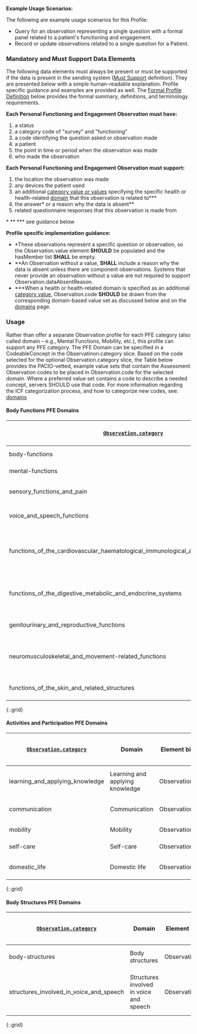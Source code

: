 **Example Usage Scenarios:**

The following are example usage scenarios for this Profile:
* Query for an observation representing a single question with a formal panel related to a patient's functioning and engagement.
* Record or update observations related to a single question for a Patient.

### Mandatory and Must Support Data Elements

The following data elements must always be present or must be supported if the data is present in the sending system ([Must Support](formal_specification.html#must-support) definition). They are presented below with a simple human-readable explanation.  Profile specific guidance and examples are provided as well.  The [Formal Profile Definition](#profile) below provides the formal summary, definitions, and terminology requirements.

**Each Personal Functioning and Engagement Observation must have:**

1. a status
1. a category code of "survey" and "functioning"
1. a code identifying the question asked or observation made
1. a patient
1. the point in time or period when the observation was made
1. who made the observation

**Each Personal Functioning and Engagement Observation must support:**

1. the location the observation was made
1. any devices the patient used
1. an additional [category value or values](ValueSet-pfe-category-vs.html) specifying the specific health or health-related [domain](domains.html) that this observation is related to***
1. the answer\* or a reason why the data is absent\*\*
1. related questionnaire responses that this observation is made from

\* \*\* \*\*\* see guidance below

**Profile specific implementation guidance:**

* \*These observations represent a specific question or observation, so the Observation.value element **SHOULD** be populated and the hasMember list **SHALL** be empty.
* \*\*An Observation without a value, **SHALL** include a reason why the data is absent unless there are component observations. Systems that never provide an observation without a value are not required to support Observation.dataAbsentReason.
* \*\*\*When a health or health-related domain is specified as an additional [category value](ValueSet-pfe-category-vs.html), Observation.code **SHOULD** be drawn from the corresponding domain-based value set as discussed below and on the [domains](domains.html) page.



### Usage

Rather than offer a separate Observation profile for each PFE category (also called domain – e.g., Mental Functions, Mobility, etc.), this profile can support any PFE category. The PFE Domain can be specified in a CodeableConcept in the Observatinon.category slice. Based on the code selected for the optional Observation.category slice, the Table below provides the PACIO-vetted, example value sets that contain the Assessment Observation codes to be placed in Observation.code for the selected domain. Where a preferred value set contains a code to describe a needed concept, servers SHOULD use that code. For more information regarding the ICF categorization process, and how to categorize new codes, see: [ domains ]( domains.html ) 

#### Body Functions PFE Domains

| [`Observation.category`](ValueSet-pfe-category-vs.html) | Domain | Element binding | Assessment Observation Codes ValueSet |
| ------ | -------------------- | ------------------------- | ------------ |
| body-functions | Body functions | Observation.code | [ PFE- Body functions ValueSet ]( ValueSet-pfe-body-functions-vs.html ) |
| mental-functions | Mental functions | Observation.code | [ PFE- Mental functions ValueSet ]( ValueSet-pfe-mental-functions-vs.html ) |
|  sensory_functions_and_pain | Sensory functions and pain | Observation.code | [ PFE - Sensory functions and pain ValueSet ]( ValueSet-pfe-sensory-functions-pain-vs.html ) |
| voice_and_speech_functions | Voice and speech functions | Observation.code | [ PFE- Voice and speech functions ValueSet ]( ValueSet-pfe-voice-and-speech-vs.html ) |
| functions_of_the_cardiovascular_haematological_immunological_and_respiratory_systems |  Functions of the cardiovascular, haematological, immunological and respiratory systems | Observation.code | [PFE - Functions of the cardiovascular, haematological, immunological and respiratory systems ValueSet]( ValueSet-pfe-functions-of-cardiovascular-vs.html ) |
| functions_of_the_digestive_metabolic_and_endocrine_systems |  Functions of the digestive, metabolic and endocrine systems | Observation.code | [PFE - Functions of the digestive, metabolic and endocrine systems ValueSet]( ValueSet-pfe-functions-of-digestive-vs.html ) |
| genitourinary_and_reproductive_functions | Genitourinary and reproductive functions | Observation.code | [ PFE- Genitourinary and reproductive functions ValueSet ]( ValueSet-pfe-genitourinary-vs.html )  |
| neuromusculoskeletal_and_movement-related_functions | Neuromusculoskeletal and movement-related functions | Observation.code | [ PFE- Neuromusculoskeletal and movement-related functions ValueSet ]( ValueSet-pfe-neuromusculoskeletal-vs.html ) |
| functions_of_the_skin_and_related_structures | Functions of the skin and related structures | Observation.code | [ PFE- Functions of the skin and related structures ValueSet ]( ValueSet-pfe-skin-functions-vs.html ) |
{:.grid}

#### Activities and Participation PFE Domains

| [`Observation.category`](ValueSet-pfe-category-vs.html) | Domain | Element binding | Assessment Observation Codes ValueSet |
| ------ | -------------------- | ------------------------- | ------------ |
| learning_and_applying_knowledge | Learning and applying knowledge | Observation.code | [PFE - Learning and applying knowledge ValueSet ]( ValueSet-pfe-learning-and-applying-knowledge-vs.html ) |
| communication  | Communication | Observation.code | [PFE - Communication ValueSet ]( ValueSet-pfe-communication-vs.html ) |
| mobility | Mobility | Observation.code | [PFE - Mobility ValueSet ]( ValueSet-pfe-mobility-vs.html ) |
| self-care | Self-care | Observation.code | [PFE - Self-care ValueSet ]( ValueSet-pfe-self-care-vs.html ) |
| domestic_life | Domestic life | Observation.code | [PFE - Domestic life ValueSet ]( ValueSet-pfe-domestic-life-vs.html ) |
{:.grid}

#### Body Structures PFE Domains

| [`Observation.category`](ValueSet-pfe-category-vs.html) | Domain | Element binding | Assessment Observation Codes ValueSet |
| ------ | -------------------- | ------------------------- | ------------ |
| body-structures | Body structures  | Observation.code | [PFE - Body structures ValueSet ]( ValueSet-pfe-body-structures-vs.html ) |
| structures_involved_in_voice_and_speech | Structures involved in voice and speech  | Observation.code | [PFE - Structures involved in voice and speech ValueSet ]( ValueSet-pfe-structures-voice-and-speech-vs.html ) |
{:.grid} 
